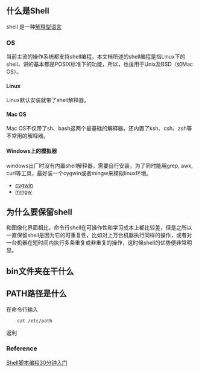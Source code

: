 #
## 什么是Shell 
shell 是一种[解释型语言](../架构相关/编译型语言_解释性语言_脚本语言.md)

### OS
当前主流的操作系统都支持shell编程，本文档所述的shell编程是指Linux下的shell，讲的基本都是POSIX标准下的功能，所以，也适用于Unix及BSD（如Mac OS）。

#### Linux
Linux默认安装就带了shell解释器。

#### Mac OS
Mac OS不仅带了sh、bash这两个最基础的解释器，还内置了ksh、csh、zsh等不常用的解释器。

#### Windows上的模拟器
windows出厂时没有内置shell解释器，需要自行安装，为了同时能用grep, awk, curl等工具，最好装一个cygwin或者mingw来模拟linux环境。

 - [cygwin](http://www.cygwin.com/)
 - [mingw](http://www.mingw.org/)

## 为什么要保留shell
和图像化界面相比，命令行shell在可操作性和学习成本上都比较差，但是之所以一直保留shell是因为它的可重复性，比如对上万台机器执行同样的操作，或者对一台机器在短时间内执行多条重复或非重复的操作，这时候shell的优势便非常明显。


## bin文件夹在干什么 

## PATH路径是什么
在命令行输入
``` shell
    cat /etc/path
```
返利


### Reference
 [Shell脚本编程30分钟入门](https://github.com/qinjx/30min_guides/blob/master/shell.md#linux)
